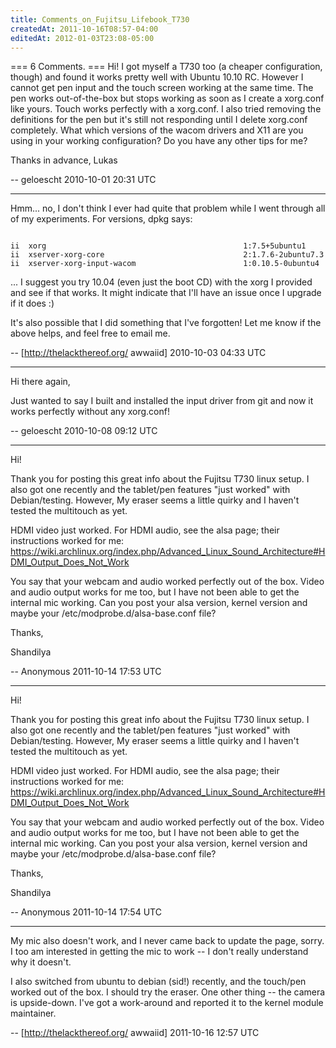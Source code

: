 ```yaml
---
title: Comments_on_Fujitsu_Lifebook_T730
createdAt: 2011-10-16T08:57-04:00
editedAt: 2012-01-03T23:08-05:00
---
```


=== 6 Comments. ===
Hi!
I got myself a T730 too (a cheaper configuration, though) and found it works pretty well with Ubuntu 10.10 RC. However I cannot get pen input and the touch screen working at the same time. The pen works out-of-the-box but stops working as soon as I create a xorg.conf like yours. Touch works perfectly with a xorg.conf. I also tried removing the definitions for the pen but it's still not responding until I delete xorg.conf completely.
What which versions of the wacom drivers and X11 are you using in your working configuration? Do you have any other tips for me?

Thanks in advance,
Lukas

-- geloescht 2010-10-01 20:31 UTC


----

Hmm... no, I don't think I ever had quite that problem while I went through all of my experiments. For versions, dpkg says:

<code>
ii  xorg                                            1:7.5+5ubuntu1
ii  xserver-xorg-core                               2:1.7.6-2ubuntu7.3
ii  xserver-xorg-input-wacom                        1:0.10.5-0ubuntu4
</code>

... I suggest you try 10.04 (even just the boot CD) with the xorg I provided and see if that works. It might indicate that I'll have an issue once I upgrade if it does :)

It's also possible that I did something that I've forgotten! Let me know if the above helps, and feel free to email me.

-- [http://thelackthereof.org/ awwaiid] 2010-10-03 04:33 UTC


----

Hi there again,

Just wanted to say I built and installed the input driver from git and now it works perfectly without any xorg.conf!

-- geloescht 2010-10-08 09:12 UTC


----

Hi!

Thank you for posting this great info about the Fujitsu T730 linux setup.  I also got one recently and the tablet/pen features "just worked" with Debian/testing.  However, My eraser seems a little quirky and I haven't tested the multitouch as yet.

HDMI video just worked.  For HDMI audio, see the alsa page; their instructions worked for me:  https://wiki.archlinux.org/index.php/Advanced_Linux_Sound_Architecture#HDMI_Output_Does_Not_Work

You say that your webcam and audio worked perfectly out of the box.  Video and audio output works for me too, but I have not been able to get the internal mic working.  Can you post your alsa version, kernel version and maybe your /etc/modprobe.d/alsa-base.conf file? 

Thanks,

Shandilya

-- Anonymous 2011-10-14 17:53 UTC


----

Hi!

Thank you for posting this great info about the Fujitsu T730 linux setup.  I also got one recently and the tablet/pen features "just worked" with Debian/testing.  However, My eraser seems a little quirky and I haven't tested the multitouch as yet.

HDMI video just worked.  For HDMI audio, see the alsa page; their instructions worked for me:  https://wiki.archlinux.org/index.php/Advanced_Linux_Sound_Architecture#HDMI_Output_Does_Not_Work

You say that your webcam and audio worked perfectly out of the box.  Video and audio output works for me too, but I have not been able to get the internal mic working.  Can you post your alsa version, kernel version and maybe your /etc/modprobe.d/alsa-base.conf file? 

Thanks,

Shandilya

-- Anonymous 2011-10-14 17:54 UTC


----

My mic also doesn't work, and I never came back to update the page, sorry. I too am interested in getting the mic to work -- I don't really understand why it doesn't.

I also switched from ubuntu to debian (sid!) recently, and the touch/pen worked out of the box. I should try the eraser. One other thing -- the camera is upside-down. I've got a work-around and reported it to the kernel module maintainer.

-- [http://thelackthereof.org/ awwaiid] 2011-10-16 12:57 UTC


